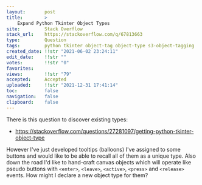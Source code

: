```yaml
---
layout:       post
title:        >
    Expand Python Tkinter Object Types
site:         Stack Overflow
stack_url:    https://stackoverflow.com/q/67813663
type:         Question
tags:         python tkinter object-tag object-type s3-object-tagging
created_date: !!str "2021-06-02 23:24:11"
edit_date:    !!str ""
votes:        !!str "0"
favorites:    
views:        !!str "79"
accepted:     Accepted
uploaded:     !!str "2021-12-31 17:41:14"
toc:          false
navigation:   false
clipboard:    false
---
```


There is this question to discover existing types:

- https://stackoverflow.com/questions/27281097/getting-python-tkinter-object-type

However I've just developed tooltips (balloons) I've assigned to some buttons and would like to be able to recall all of them as a unique type. Also down the road I'd like to hand-craft canvas objects which will operate like pseudo buttons with `<enter>`, `<leave>`, `<active>`, `<press>` and `<release>` events. How might I declare a new object type for them?
